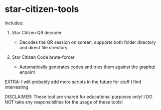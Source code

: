 # star-citizen-tools

Includes:

1. Star Citizen QR decoder
   * Decodes the QR session on screen, supports both folder directory and direct file directory

2. Star Citizen Code brute-forcer
   * Automatically generates codes and tries them against the graphql enpoint

EXTRA: I will probably add more scripts in the future for stuff I find interresting

DISCLAIMER: These tool are shared for educational purposes only! I DO NOT take any responsibilites for the usage of these tools!